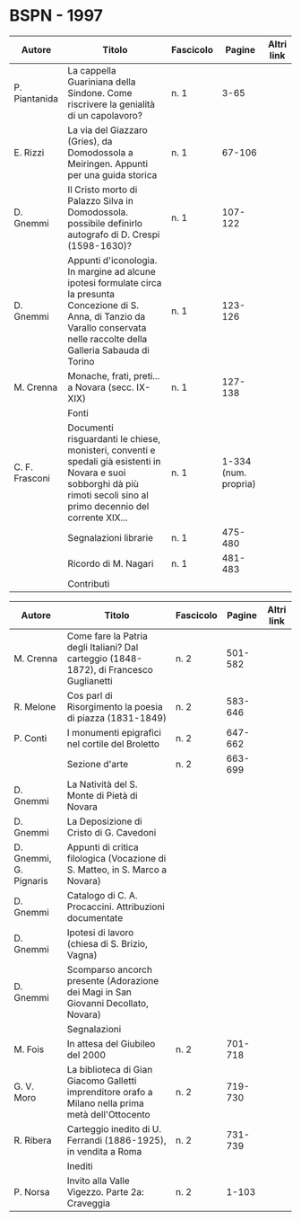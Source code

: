 # BSPN - 1997

| Autore         | Titolo                                                                                                                                                                                | Fascicolo | Pagine               | Altri link |
|----------------|---------------------------------------------------------------------------------------------------------------------------------------------------------------------------------------|-----------|----------------------|------------|
| P. Piantanida  | La cappella Guariniana della Sindone. Come riscrivere la genialità di un capolavoro?                                                                                                  | n. 1      | 3-65                 |            |
| E. Rizzi       | La via del Giazzaro (Gries), da Domodossola a Meiringen. Appunti per una guida storica                                                                                                | n. 1      | 67-106               |            |
| D. Gnemmi      | Il Cristo morto di Palazzo Silva in Domodossola. possibile definirlo autografo di D. Crespi (1598-1630)?                                                                              | n. 1      | 107-122              |            |
| D. Gnemmi      | Appunti d'iconologia. In margine ad alcune ipotesi formulate circa la presunta Concezione di S. Anna, di Tanzio da Varallo conservata nelle raccolte della Galleria Sabauda di Torino | n. 1      | 123-126              |            |
| M. Crenna      | Monache, frati, preti... a Novara (secc. IX-XIX)                                                                                                                                      | n. 1      | 127-138              |            |
|                | Fonti                                                                                                                                                                                 |           |                      |            |
| C. F. Frasconi | Documenti risguardanti le chiese, monisteri, conventi e spedali già esistenti in Novara e suoi sobborghi dà più rimoti secoli sino al primo decennio del corrente XIX...              | n. 1      | 1-334 (num. propria) |            |
|                | Segnalazioni librarie                                                                                                                                                                 | n. 1      | 475-480              |            |
|                | Ricordo di M. Nagari                                                                                                                                                                  | n. 1      | 481-483              |            |
|                | Contributi                                                                                                                                                                            |           |                      |            |

| Autore                 | Titolo                                                                                             | Fascicolo | Pagine  | Altri link |
|------------------------|----------------------------------------------------------------------------------------------------|-----------|---------|------------|
| M. Crenna              | Come fare la Patria degli Italiani? Dal carteggio (1848-1872), di Francesco Guglianetti            | n. 2      | 501-582 |            |
| R. Melone              | Cos parl di Risorgimento la poesia di piazza (1831-1849)                                           | n. 2      | 583-646 |            |
| P. Conti               | I monumenti epigrafici nel cortile del Broletto                                                    | n. 2      | 647-662 |            |
|                        | Sezione d'arte                                                                                     | n. 2      | 663-699 |            |
| D. Gnemmi              | La Natività del S. Monte di Pietà di Novara                                                        |           |         |            |
| D. Gnemmi              | La Deposizione di Cristo di G. Cavedoni                                                            |           |         |            |
| D. Gnemmi, G. Pignaris | Appunti di critica filologica (Vocazione di S. Matteo, in S. Marco a Novara)                       |           |         |            |
| D. Gnemmi              | Catalogo di C. A. Procaccini. Attribuzioni documentate                                             |           |         |            |
| D. Gnemmi              | Ipotesi di lavoro (chiesa di S. Brizio, Vagna)                                                     |           |         |            |
| D. Gnemmi              | Scomparso ancorch presente (Adorazione dei Magi in San Giovanni Decollato, Novara)                 |           |         |            |
|                        | Segnalazioni                                                                                       |           |         |            |
| M. Fois                | In attesa del Giubileo del 2000                                                                    | n. 2      | 701-718 |            |
| G. V. Moro             | La biblioteca di Gian Giacomo Galletti imprenditore orafo a Milano nella prima metà dell'Ottocento | n. 2      | 719-730 |            |
| R. Ribera              | Carteggio inedito di U. Ferrandi (1886-1925), in vendita a Roma                                    | n. 2      | 731-739 |            |
|                        | Inediti                                                                                            |           |         |            |
| P. Norsa               | Invito alla Valle Vigezzo. Parte 2a: Craveggia                                                     | n. 2      | 1-103   |            |
